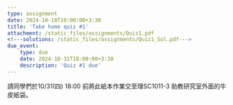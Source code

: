```yaml
---
type: assignment
date: 2024-10-18T10:00:00+3:30
title: 'Take home quiz #1'
attachment: /static_files/assignments/Quiz1.pdf
<!---solutions: /static_files/assignments/Quiz1_Sol.pdf--->
due_event: 
    type: due
    date: 2024-10-31T18:00:00+3:30
    description: 'Quiz #1 due'
---
```


請同學們於10/31(四) 18:00 前將此紙本作業交至理SC1011-3 助教研究室外面的牛皮紙袋。

